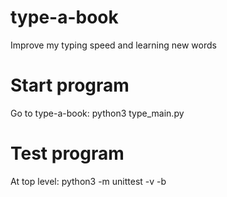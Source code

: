 # type-a-book
Improve my typing speed and learning new words

# Start program
Go to type-a-book:
python3 type_main.py

# Test program
At top level:
python3 -m unittest -v -b
